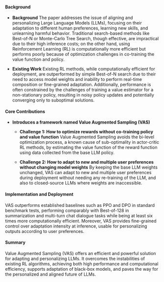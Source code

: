 #### Background
- **Background**
The paper addresses the issue of aligning and personalizing Large Language Models (LLMs), focusing on their adaptation to different human preferences, learning new skills, and unlearning harmful behavior. Traditional search-based methods like Best-of-N or Monte-Carlo Tree Search, though effective, are impractical due to their high inference costs; on the other hand, using Reinforcement Learning (RL) is computationally more efficient but performs poorly because of optimization challenges in co-training the value function and policy.

- **Existing Work**
Existing RL methods, while computationally efficient for deployment, are outperformed by simple Best-of-N search due to their need to access model weights and inability to perform real-time composition or fine-grained adaptation. Additionally, performance is often constrained by the challenges of training a value estimator for a non-stationary policy, resulting in noisy policy updates and potentially converging only to suboptimal solutions.

#### Core Contributions
- **Introduces a framework named Value Augmented Sampling (VAS)**
    - **Challenge 1: How to optimize rewards without co-training policy and value function**
        Value Augmented Sampling avoids the bi-level optimization process, a known cause of sub-optimality in actor-critic RL methods, by estimating the value function of the reward function using data collected from the base LLM policy.

    - **Challenge 2: How to adapt to new and multiple user preferences without changing model weights**
        By keeping the base LLM weights unchanged, VAS can adapt to new and multiple user preferences during deployment without needing any re-training of the LLM, and also to closed-source LLMs where weights are inaccessible.
    
#### Implementation and Deployment
VAS outperforms established baselines such as PPO and DPO in standard benchmark tests, performing comparably with Best-of-128 in summarization and multi-turn chat dialogue tasks while being at least six times more computationally efficient. Moreover, VAS provides fine-grained control over adaptation intensity at inference, usable for personalizing outputs according to user preferences.

#### Summary
Value Augmented Sampling (VAS) offers an efficient and powerful solution for adapting and personalizing LLMs. It overcomes the instabilities of existing RL algorithms, achieving both high performance and computational efficiency, supports adaptation of black-box models, and paves the way for the personalized and aligned future of LLMs.